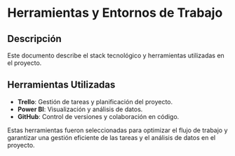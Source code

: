 # Herramientas y Entornos de Trabajo

## Descripción
Este documento describe el stack tecnológico y herramientas utilizadas en el proyecto.

## Herramientas Utilizadas
- **Trello**: Gestión de tareas y planificación del proyecto.
- **Power BI**: Visualización y análisis de datos.
- **GitHub**: Control de versiones y colaboración en código.

Estas herramientas fueron seleccionadas para optimizar el flujo de trabajo y garantizar una gestión eficiente de las tareas y el análisis de datos en el proyecto.
